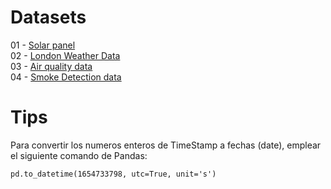 # Datasets
01 - [Solar panel](https://www.kaggle.com/datasets/fvcoppen/solarpanelspower/data) <br>
02 - [London Weather Data](https://www.kaggle.com/datasets/emmanuelfwerr/london-weather-data) <br>
03 - [Air quality data](https://www.kaggle.com/datasets/fedesoriano/air-quality-data-set) <br>
04 - [Smoke Detection data](https://www.kaggle.com/datasets/deepcontractor/smoke-detection-dataset)

# Tips
Para convertir los numeros enteros de TimeStamp a fechas (date), emplear el siguiente comando de Pandas:
````
pd.to_datetime(1654733798, utc=True, unit='s')
````
